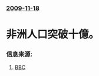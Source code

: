 ### [2009-11-18](/news/2009/11/18/index.md)

##### 
# 非洲人口突破十億。




### 信息来源:

1. [BBC](http://news.bbc.co.uk/2/hi/africa/8366591.stm)
